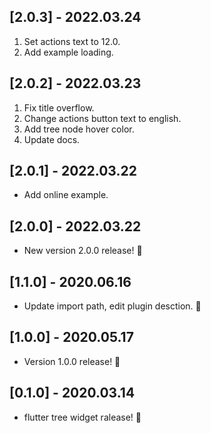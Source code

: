 ## [2.0.3] - 2022.03.24
  1. Set actions text to 12.0.
  2. Add example loading.
## [2.0.2] - 2022.03.23

  1. Fix title overflow.
  2. Change actions button text to english.
  3. Add tree node hover color.
  4. Update docs.

## [2.0.1] - 2022.03.22

*  Add online example.

## [2.0.0] - 2022.03.22

* New version 2.0.0 release! 🎉

## [1.1.0] - 2020.06.16

* Update import path, edit plugin desction. 🎉

## [1.0.0] - 2020.05.17

* Version 1.0.0 release! 🚀


## [0.1.0] - 2020.03.14

* flutter tree widget ralease! 👏
